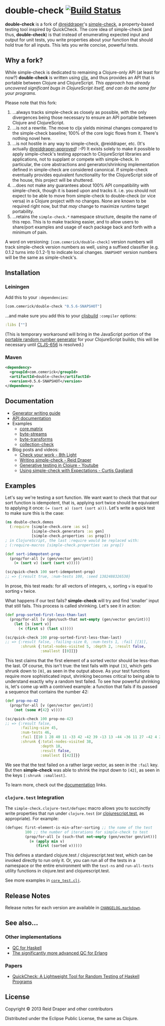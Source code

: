 # double-check [![Build Status](https://secure.travis-ci.org/cemerick/double-check.png)](http://travis-ci.org/cemerick/double-check)

__double-check__ is a fork of [@reiddraper](http://github.com/reiddraper)'s
[simple-check](https://github.com/reiddraper/simple-check), a property-based
testing tool inspired by QuickCheck.  The core idea of simple-check (and thus, __double-check__) is that instead of
enumerating expected input and output for unit tests, you write properties about
your function that should hold true for all inputs. This lets you write concise,
powerful tests.

## Why a fork?

While simple-check is dedicated to remaining a Clojure-only API (at least for
now?) __double-check__ is written using
[cljx](http://github.com/keminglabs/cljx), and thus provides an API that is
portable between Clojure and ClojureScript.  _This approach has already
uncovered significant bugs in ClojureScript itself, and can do the same for your
programs._

Please note that this fork:

1. ...always tracks simple-check as closely as possible, with the only divergences
being those necessary to ensure an API portable between Clojure and
ClojureScript.
2. ...is not a rewrite.  The move to cljx yields minimal changes compared to the
simple-check baseline; 100% of the core logic flows from it.  There's nothing
novel here.
3. ...is not hostile in any way to simple-check, @reiddraper, etc.  (It's
actually
[@reiddraper-approved](https://github.com/reiddraper/simple-check/issues/11#issuecomment-31963517)!
:-P) It exists solely to make it possible to apply simple-check's testing
approach to ClojureScript libraries and applications, not to supplant or compete
with simple-check.  In particular, the core abstractions and generator/shrinking
implementation defined in simple-check are considered canonical.  If
simple-check eventually provides equivalent functionality for the ClojureScript
side of the house, this project will be shuttered.
4. ...does not make any guarantees about 100% API compatibility with
simple-check, though it is based upon and tracks it.  i.e. you should not expect
to be able to move from simple-check to double-check (or vice versa) in a
Clojure project with no changes.  None are known to be required right now, but
that _may_ change to maximize runtime target portability.
5. ...retains the `simple-check.*` namespace structure, despite the name of this
repo. This is to make tracking easier, and to allow users to share/port examples
and usage of each package back and forth with a minimum of pain.

A word on versioning: `[com.cemerick/double-check]` version numbers will track
simple-check version numbers as well, using a suffixed classifier (e.g. 0.1.2
turns into 0.1.2-1) to indicate local changes.  `SNAPSHOT` version numbers will
be the same as simple-check's.

## Installation

### Leiningen

Add this to your `:dependencies`:

```clojure
[com.cemerick/double-check "0.5.6-SNAPSHOT"]
```

...and make sure you add this to your
[cljsbuild](https://github.com/emezeske/lein-cljsbuild) `:compiler` options:

```clojure
:libs [""]
```

(This is temporary workaround will bring in the JavaScript portion of the
[portable random number generator](http://github.com/cemerick/pprng) for your
ClojureScript builds; this will be necessary until
[CLJS-656](http://dev.clojure.org/jira/browse/CLJS-656) is resolved.)

### Maven

```xml
<dependency>
  <groupId>com.cemerick</groupId>
  <artifactId>double-check</artifactId>
  <version>0.5.6-SNAPSHOT</version>
</dependency>
```

## Documentation

  * [Generator writing guide](doc/intro.md)
  * [API documentation](http://reiddraper.github.io/simple-check)
  * Examples
    * [core.matrix](https://github.com/mikera/core.matrix/blob/c45ee6b551a50a509e668f46a1ae52ade2c52a82/src/test/clojure/clojure/core/matrix/properties.clj)
    * [byte-streams](https://github.com/ztellman/byte-streams/blob/b5f50a20c6237ae4e45046f72367ad658090c591/test/byte_streams_simple_check.clj)
    * [byte-transforms](https://github.com/ztellman/byte-transforms/blob/c5b9613eebac722447593530531b9aa7976a0592/test/byte_transforms_simple_check.clj)
    * [collection-check](https://github.com/ztellman/collection-check)
  * Blog posts and videos:
    * [Check your work - 8th Light](http://blog.8thlight.com/connor-mendenhall/2013/10/31/check-your-work.html)
    * [Writing simple-check - Reid Draper](http://reiddraper.com/writing-simple-check/)
    * [Generative testing in Clojure - Youtube](https://www.youtube.com/watch?v=u0TkAw8QqrQ)
    * [Using simple-check with Expectations - Curtis Gagliardi](http://curtis.io/posts/2013-12-28-using-simple-check-with-expectations.html)

## Examples

Let's say we're testing a sort function. We want want to check that that our
sort function is idempotent, that is, applying sort twice should be
equivalent to applying it once: `(= (sort a) (sort (sort a)))`. Let's write a
quick test to make sure this is the case:

```clojure
(ns double-check.demos
  (:require [simple-check.core :as sc]
            [simple-check.generators :as gen]
            [simple-check.properties :as prop]))
; in ClojureScript, the last :require would be replaced with:
; (:require-macros [simple-check.properties :as prop])

(def sort-idempotent-prop
  (prop/for-all [v (gen/vector gen/int)]
    (= (sort v) (sort (sort v)))))

(sc/quick-check 100 sort-idempotent-prop)
;; => {:result true, :num-tests 100, :seed 1382488326530}
```

In prose, this test reads: for all vectors of integers, `v`, sorting `v` is
equal to sorting `v` twice.

What happens if our test fails? __simple-check__ will try and find 'smaller'
input that still fails. This process is called shrinking. Let's see it in
action:

```clojure
(def prop-sorted-first-less-than-last
  (prop/for-all [v (gen/such-that not-empty (gen/vector gen/int))]
    (let [s (sort v)]
      (< (first s) (last s)))))

(sc/quick-check 100 prop-sorted-first-less-than-last)
;; => {:result false, :failing-size 0, :num-tests 1, :fail [[3]],
       :shrunk {:total-nodes-visited 5, :depth 2, :result false,
                :smallest [[0]]}}
```

This test claims that the first element of a sorted vector should be less-than
the last. Of course, this isn't true: the test fails with input `[3]`, which
gets shrunk down to `[0]`, as seen in the output above. As your test functions
require more sophisticated input, shrinking becomes critical to being able
to understand exactly why a random test failed. To see how powerful shrinking
is, let's come up with a contrived example: a function that fails if its
passed a sequence that contains the number 42:

```clojure
(def prop-no-42
  (prop/for-all [v (gen/vector gen/int)]
    (not (some #{42} v))))

(sc/quick-check 100 prop-no-42)
;; => {:result false,
       :failing-size 45,
       :num-tests 46,
       :fail [[10 1 28 40 11 -33 42 -42 39 -13 13 -44 -36 11 27 -42 4 21 -39]],
       :shrunk {:total-nodes-visited 38,
                :depth 18,
                :result false,
                :smallest [[42]]}}
```

We see that the test failed on a rather large vector, as seen in the `:fail`
key. But then __simple-check__ was able to shrink the input down to `[42]`, as
seen in the keys `[:shrunk :smallest]`.

To learn more, check out the [documentation](#documentation) links.

### `clojure.test` Integration

The `simple-check.clojure-test/defspec` macro allows you to succinctly write
properties that run under `clojure.test` (or
[clojurescript.test](http://github.com/cemerick/clojurescript.test), as
appropriate).  For example:

```clojure
(defspec first-element-is-min-after-sorting ;; the name of the test
         100 ;; the number of iterations for simple-check to test
         (prop/for-all [v (such-that not-empty (gen/vector gen/int))]
           (= (apply min v)
              (first (sorted v)))))
```

This defines a standard clojure.test / clojurescript.test test, which can be
invoked directly to run only it.  Or, you can run all of the tests in a
namespace or the entire environment with the `test-ns` and `run-all-tests`
utility functions in clojure.test and clojurescript.test.

See more examples in [`core_test.clj`](test/cljx/simple_check/core_test.cljx).

## Release Notes

Release notes for each version are available in [`CHANGELOG.markdown`](CHANGELOG.markdown).

## See also...

### Other implementations

- [QC for Haskell](http://hackage.haskell.org/package/QuickCheck)
- [The significantly more advanced QC for
  Erlang](http://www.quviq.com/index.html)

### Papers

- [QuickCheck: A Lightweight Tool for Random Testing of Haskell
  Programs](http://www.eecs.northwestern.edu/~robby/courses/395-495-2009-fall/quick.pdf)

## License

Copyright © 2013 Reid Draper and other contributors

Distributed under the Eclipse Public License, the same as Clojure.
